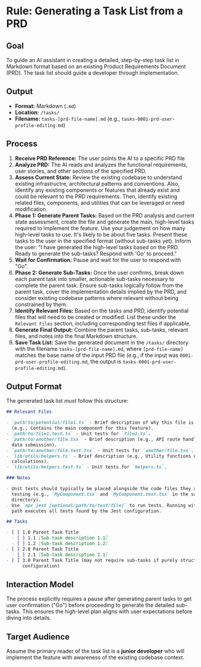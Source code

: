 # Rule: Generating a Task List from a PRD

## Goal

To guide an AI assistant in creating a detailed, step-by-step task list in
Markdown format based on an existing Product Requirements Document (PRD). The
task list should guide a developer through implementation.

## Output

- **Format:** Markdown (`.md`)
- **Location:** `/tasks/`
- **Filename:** `tasks-[prd-file-name].md` (e.g.,
  `tasks-0001-prd-user-profile-editing.md`)

## Process

1.  **Receive PRD Reference:** The user points the AI to a specific PRD file
2.  **Analyze PRD:** The AI reads and analyzes the functional requirements, user
    stories, and other sections of the specified PRD.
3.  **Assess Current State:** Review the existing codebase to understand
    existing infrastructre, architectural patterns and conventions. Also,
    identify any existing components or features that already exist and could be
    relevant to the PRD requirements. Then, identify existing related files,
    components, and utilities that can be leveraged or need modification.
4.  **Phase 1: Generate Parent Tasks:** Based on the PRD analysis and current
    state assessment, create the file and generate the main, high-level tasks
    required to implement the feature. Use your judgement on how many high-level
    tasks to use. It's likely to be about five tasks. Present these tasks to the
    user in the specified format (without sub-tasks yet). Inform the user: "I
    have generated the high-level tasks based on the PRD. Ready to generate the
    sub-tasks? Respond with 'Go' to proceed."
5.  **Wait for Confirmation:** Pause and wait for the user to respond with "Go".
6.  **Phase 2: Generate Sub-Tasks:** Once the user confirms, break down each
    parent task into smaller, actionable sub-tasks necessary to complete the
    parent task. Ensure sub-tasks logically follow from the parent task, cover
    the implementation details implied by the PRD, and consider existing
    codebase patterns where relevant without being constrained by them.
7.  **Identify Relevant Files:** Based on the tasks and PRD, identify potential
    files that will need to be created or modified. List these under the
    `Relevant Files` section, including corresponding test files if applicable.
8.  **Generate Final Output:** Combine the parent tasks, sub-tasks, relevant
    files, and notes into the final Markdown structure.
9.  **Save Task List:** Save the generated document in the `/tasks/` directory
    with the filename `tasks-[prd-file-name].md`, where `[prd-file-name]`
    matches the base name of the input PRD file (e.g., if the input was
    `0001-prd-user-profile-editing.md`, the output is
    `tasks-0001-prd-user-profile-editing.md`).

## Output Format

The generated task list _must_ follow this structure:

```markdown
## Relevant Files

- `path/to/potential/file1.ts` - Brief description of why this file is relevant
  (e.g., Contains the main component for this feature).
- `path/to/file1.test.ts` - Unit tests for `file1.ts`.
- `path/to/another/file.tsx` - Brief description (e.g., API route handler for
  data submission).
- `path/to/another/file.test.tsx` - Unit tests for `another/file.tsx`.
- `lib/utils/helpers.ts` - Brief description (e.g., Utility functions needed for
  calculations).
- `lib/utils/helpers.test.ts` - Unit tests for `helpers.ts`.

### Notes

- Unit tests should typically be placed alongside the code files they are
  testing (e.g., `MyComponent.tsx` and `MyComponent.test.tsx` in the same
  directory).
- Use `npx jest [optional/path/to/test/file]` to run tests. Running without a
  path executes all tests found by the Jest configuration.

## Tasks

- [ ] 1.0 Parent Task Title
  - [ ] 1.1 [Sub-task description 1.1]
  - [ ] 1.2 [Sub-task description 1.2]
- [ ] 2.0 Parent Task Title
  - [ ] 2.1 [Sub-task description 2.1]
- [ ] 3.0 Parent Task Title (may not require sub-tasks if purely structural or
      configuration)
```

## Interaction Model

The process explicitly requires a pause after generating parent tasks to get
user confirmation ("Go") before proceeding to generate the detailed sub-tasks.
This ensures the high-level plan aligns with user expectations before diving
into details.

## Target Audience

Assume the primary reader of the task list is a **junior developer** who will
implement the feature with awareness of the existing codebase context.
